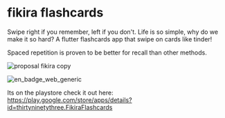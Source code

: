 # fikira flashcards

Swipe right if you remember, left if you don't. Life is so simple, why do we make it so hard? 
A flutter flashcards app that swipe on cards like tinder! 

Spaced repetition is proven to be better for recall than other methods. 

![proposal fikira copy](https://user-images.githubusercontent.com/98053458/184503218-3dc20339-8594-47ac-8916-96ecdf41d516.gif)


![en_badge_web_generic](https://user-images.githubusercontent.com/98053458/184503328-79572629-6bbb-43ef-8814-99e283b5aed2.png)

Its on the playstore check it out here: https://play.google.com/store/apps/details?id=thirtyninetythree.FikiraFlashcards
